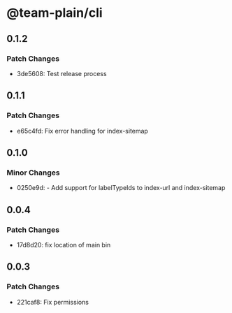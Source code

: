 # @team-plain/cli

## 0.1.2

### Patch Changes

- 3de5608: Test release process

## 0.1.1

### Patch Changes

- e65c4fd: Fix error handling for index-sitemap

## 0.1.0

### Minor Changes

- 0250e9d: - Add support for labelTypeIds to index-url and index-sitemap

## 0.0.4

### Patch Changes

- 17d8d20: fix location of main bin

## 0.0.3

### Patch Changes

- 221caf8: Fix permissions
